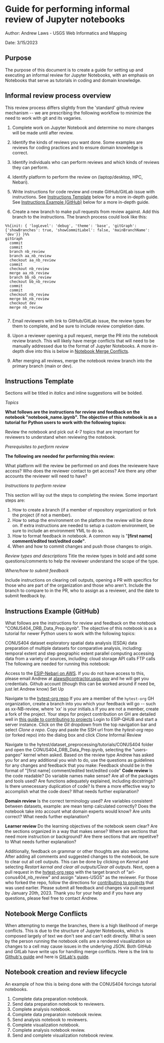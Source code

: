 # Guide for performing informal review of Jupyter notebooks

Author: Andrew Laws - USGS Web Informatics and Mapping

Date: 3/15/2023

## Purpose

The purpose of this document is to create a guide for setting up and executing an informal review for Jupyter Notebooks, with an emphasis on Notebooks that serve as tutorials in coding and domain knowledge.

## Informal review process overview

This review process differs slightly from the 'standard' github review mechanism -- we are prescribing the following workflow to minimize the need to work with git and its vagaries.

1. Complete work on Jupyter Notebook and determine no more changes will be made until after review.

2. Identify the kinds of reviews you want done. Some examples are reviews for coding practices and to ensure domain knowledge is correct.

3. Identify individuals who can perform reviews and which kinds of reviews they can perform.

4. Identify platform to perform the review on (laptop/desktop, HPC, Nebari).

5. Write instructions for code review and create GitHub/GitLab issue with instructions. See [Instructions Template](#instructions-template) below for a more in-depth guide. See [Instructions Example (GitHub)](#instructions-example-github) below for a more in-depth guide.

6. Create a new branch to make pull requests from review against. Add this branch to the instructions. The branch process could look like this:

```mermaid
%%{init: { 'logLevel': 'debug', 'theme': 'base', 'gitGraph': {'showBranches': true, 'showCommitLabel': false, 'mainBranchName': 'dev'}} }%%
gitGraph
  commit
  commit
  branch nb_review
  branch aa_nb_review
  checkout aa_nb_review
  commit
  checkout nb_review
  merge aa_nb_review
  branch bb_nb_review
  checkout bb_nb_review
  commit
  commit
  checkout nb_review
  merge bb_nb_review
  checkout dev
  merge nb_review
  
```

7. Email reviewers with link to GitHub/GitLab issue, the review types for them to complete, and be sure to include review completion date.

8. Upon a reviewer opening a pull request, merge the PR into the notebook review branch. This will likely have merge conflicts that will need to be manually addressed due to the format of Jupyter Notebooks. A more in-depth dive into this is below in [Notebook Merge Conflicts](#notebook-merge-conflicts).

9. After merging all reviews, merge the notebook review branch into the primary branch (main or dev).

## Instructions Template

Sections will be titled in *italics* and inline suggestions will be bolded.

*Topics*

**What follows are the instructions for review and feedback on the notebook "notebook_name.ipynb". The objective of this notebook is as a tutorial for Python users to work with the following topics:**

Review the notebook and pick out 4-7 topics that are important for reviewers to understand when reviewing the notebook.

*Prerequisites to perform review*

**The following are needed for performing this review:**

What platform will the review be performed on and does the reviewere have access? Who does the reviewer contact to get access? Are there any other accounts the reviewer will need to have?

*Instructions to perform review*

This section will lay out the steps to completing the review. Some important steps are:

1. How to create a branch (if a member of repository organization) or fork the project (if not a member).
2. How to setup the environment on the platform the review will be done on. If extra instructions are needed to setup a custom environment, be sure to include an environment YML to do so.
3. How to format feedback in notebook. A common way is "**[first name] comment/edited text/edited code"**.
4. When and how to commit changes and push those changes to origin.

*Review types and descriptions*
Title the review types in bold and add some questions/comments to help the reviewer understand the scope of the type.

*Where/how to submit feedback*

Include instructions on clearing cell outputs, opening a PR with specifics for those who are part of the organization and those who aren't. Include the branch to compare to in the PR, who to assign as a reviewer, and the date to submit feedback by.

## Instructions Example (GitHub)

What follows are the instructions for review and feedback on the notebook "CONUS404_DRB_Data_Prep.ipynb". The objective of this notebook is as a tutorial for newer Python users to work with the following topics:

CONUS404 dataset
exploratory spatial data analysis (ESDA)
data preparation of multiple datasets for comparative analysis, including:
temporal extent and step
geographic extent
parallel computing
accessing data from a variety of sources, including:
cloud storage
API calls
FTP calls
The following are needed for running this notebook:

Access to the [ESIP-Nebari on AWS](https://nebari.esipfed.org/). If you do not have access to this, please email Andrew at alaws@contractor.usgs.gov and he will get you credentials.
Github account (though this can be worked around if need be, just let Andrew know)
Set Up

Navigate to the [hytest-org repo](https://github.com/hytest-org/hytest)
If you are a member of the `hytest-org` GH organization, create a branch into you which your feedback will go -- such as xx-NB-review, where 'xx' is your initials.s
If you are not a member, create a fork of the project. Your steps for project contribution on GH are detailed well in [this guide to contributing to projects](https://docs.github.com/en/get-started/quickstart/contributing-to-projects)
Login to ESIP-QHUB and start a server instance.
Click on the *Git* dropdown from the top navigation bar and select *Clone a repo*. Copy and paste the SSH url from the *hytest-org* repo (or forked repo) into the dialog box and click *Clone*
Informal Review

Navigate to the hytest/dataset_preprocessing/tutorials/CONUS404 folder and open the CONUS404_DRB_Data_Prep.ipynb, selecting the "users-pangeo" kernel when asked.
Based on the review type Andrew has asked you for and any additional you wish to do, use the questions as guidelines for any changes and feedback that you make:
Feedback should be in the format of "[first name] comment/edited text/edited code"
**Code review**
Is the code readable? Do variable names make sense? Are all of the packages and tools used? Are functions adequately explained, including docstrings? Is there unnecessary duplication of code? Is there a more effective way to accomplish what the code does? What needs further explanation?

**Domain review**
Is the correct terminology used? Are variables consistent between datasets, example: are mean temp calculated correctly? Does the notebook take into account what domain experts would know? Are units correct? What needs further explanation?

**Learner review**
Do the learning objectives of the notebook seem clear? Are the sections organized in a way that makes sense? Where are sections that need more instruction or background? Are there sections that are repetitve? to What needs further explanation?

Additionally, feedback on grammar or other thoughts are also welcome.
After adding all comments and suggested changes to the notebook, be sure to clear out all cell outputs. This can be done by clicking on *Kernel* and selecting *Restart kernal and clear all outputs/Clear all outputs*. Next, open a pull request in the [hytest-org repo](https://github.com/hytest-org/hytest) with the target branch of "arl-conus404_nb_review" and assign "alaws-USGS" as the reviewer. For those who forked the repo, follow the directions for [contributing to projects](https://docs.github.com/en/get-started/quickstart/contributing-to-projects) that was used earlier.
Please submit all feedback and changes via pull request by January 20th, 2023. Thank you for your help and if you have any questions, please feel free to contact Andrew.

## Notebook Merge Conflicts

When attempting to merge the branches, there is a high likelihood of merge conflicts. This is due to the structure of Jupyter Notebooks, which is composed largely of text we don't see and can't edit directly. What is seen by the person running the notebook cells are a rendered visualization so changes to a cell may cause issues in the underlying  JSON. Both GitHub and GitLab have write ups for handling merge conflicts. Here is the link to [Github's guide](https://docs.github.com/en/pull-requests/collaborating-with-pull-requests/addressing-merge-conflicts/resolving-a-merge-conflict-using-the-command-line) and here is [GitLab's guide](https://docs.gitlab.com/ee/user/project/merge_requests/conflicts.html).

## Notebook creation and review lifecycle

An example of how this is being done with the CONUS404 forcings tutorial notebooks.

1. Complete data preparation notebook.
2. Send data preparation notebook to reviewers.
3. Complete analysis notebook.
4. Complete data preparatoin notebook review.
5. Send analysis notebook to reviewers.
6. Complete visualization notebook.
7. Complete analysis notebook review.
8. Send and complete visualization notebook review.
